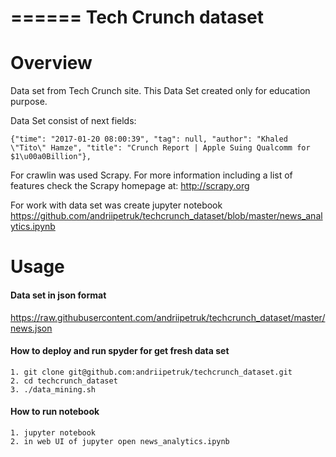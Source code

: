 ======
 Tech Crunch dataset 
======

Overview
========

Data set from  Tech Crunch site. This Data Set created only for education purpose.

Data Set consist of next fields:
```
{"time": "2017-01-20 08:00:39", "tag": null, "author": "Khaled \"Tito\" Hamze", "title": "Crunch Report | Apple Suing Qualcomm for $1\u00a0Billion"},
```

For crawlin was used Scrapy. For more information including a list of features check the Scrapy homepage at: http://scrapy.org

For work with data set was create jupyter notebook https://github.com/andriipetruk/techcrunch_dataset/blob/master/news_analytics.ipynb


Usage
============

#### Data set in json format 

https://raw.githubusercontent.com/andriipetruk/techcrunch_dataset/master/news.json


#### How to deploy and run spyder for get fresh data set
```
1. git clone git@github.com:andriipetruk/techcrunch_dataset.git
2. cd techcrunch_dataset
3. ./data_mining.sh
```

#### How to run notebook
```
1. jupyter notebook
2. in web UI of jupyter open news_analytics.ipynb 
```

